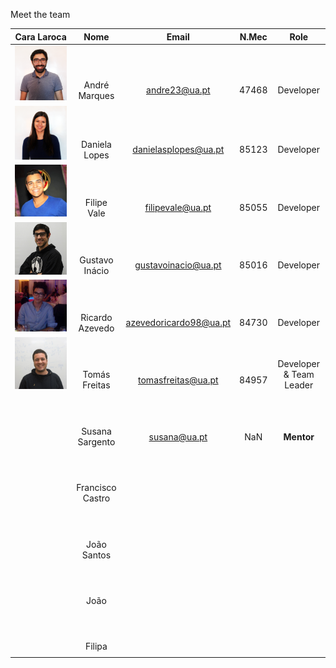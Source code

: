 Meet the team

|     Cara Laroca      |             Nome             |                Email                |       N.Mec       |              Role               |
| :------------------: | :--------------------------: | :---------------------------------: | :---------------: | :-----------------------------: |
|  ![](img/andre.png)  |  <br><br><br>André Marques   |      <br><br><br>andre23@ua.pt      | <br><br><br>47468 |      <br><br><br>Developer      |
| ![](img/daniela.png) |  <br><br><br>Daniela Lopes   |  <br><br><br>danielasplopes@ua.pt   | <br><br><br>85123 |      <br><br><br>Developer      |
| ![](img/filipe.jpg)  |   <br><br><br>Filipe Vale    |    <br><br><br>filipevale@ua.pt     | <br><br><br>85055 |      <br><br><br>Developer      |
| ![](img/gustavo.png) |  <br><br><br>Gustavo Inácio  |  <br><br><br> gustavoinacio@ua.pt   | <br><br><br>85016 |      <br><br><br>Developer      |
| ![](img/ricardo.jpg) | <br><br><br>Ricardo Azevedo  | <br><br><br> azevedoricardo98@ua.pt | <br><br><br>84730 |      <br><br><br>Developer      |
|  ![](img/toms.jpg)   |  <br><br><br>Tomás Freitas   |   <br><br><br>tomasfreitas@ua.pt    | <br><br><br>84957 | <br><br>Developer & Team Leader |
|                      | <br><br><br>Susana Sargento  |      <br><br><br>susana@ua.pt       |  <br><br><br>NaN  |     <br><br><br>**Mentor**      |
|                      | <br><br><br>Francisco Castro |                                     |                   |                                 |
|                      |   <br><br><br>João Santos    |                                     |                   |                                 |
|                      |       <br><br><br>João       |                                     |                   |                                 |
|                      |      <br><br><br>Filipa      |                                     |                   |                                 |
|                      |                              |                                     |                   |                                 |